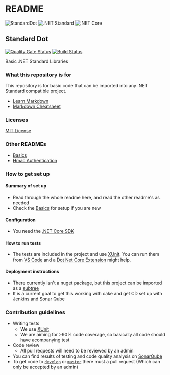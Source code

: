 # README

![StandardDot](https://img.shields.io/badge/Standard%20Dot-0.0.1-blue.svg)
![.NET Standard](https://img.shields.io/badge/.NET%20Standard-2.0-green.svg)
![.NET Core](https://img.shields.io/badge/.NET%20Core-2.0-green.svg)

## Standard Dot

[![Quality Gate Status](http://ec2-52-41-240-180.us-west-2.compute.amazonaws.com/api/project_badges/measure?project=StandardDot%3Abranch&metric=alert_status)](http://ec2-52-41-240-180.us-west-2.compute.amazonaws.com/dashboard?id=StandardDot%3Abranch) [![Build Status](http://ec2-34-217-32-249.us-west-2.compute.amazonaws.com:8080/buildStatus/icon?job=StandardDot)](http://ec2-34-217-32-249.us-west-2.compute.amazonaws.com:8080/job/StandardDot)

Basic .NET Standard Libraries

### What this repository is for

This repository is for basic code that can be imported into any .NET Standard compatible project.

* [Learn Markdown](https://bitbucket.org/tutorials/markdowndemo)
* [Markdown Cheatsheet](https://github.com/adam-p/markdown-here/wiki/Markdown-Cheatsheet#code)

### Licenses

[MIT License](/LICENSE.txt)

### Other READMEs

* [Basics](/README-Basics.md)
* [Hmac Authentication](/src/Authentication/Hmac/API%20Integration%20Help/HMAC%20Authentication%20Help.md)

### How to get set up

#### Summary of set up

* Read through the whole readme here, and read the other readme's as needed
* Check the [Basics](/README-Basics.md) for setup if you are new

#### Configuration

* You need the [.NET Core SDK](https://www.microsoft.com/net/download/windows)

#### How to run tests

* The tests are included in the project and use [XUnit](https://xunit.github.io/). You can run them from [VS Code](https://code.visualstudio.com/) and a [Dot Net Core Extension](https://github.com/matijarmk/dotnet-core-commands) might help.

#### Deployment instructions

* There currently isn't a nuget package, but this project can be imported as a [subtree](https://medium.com/@v/git-subtrees-a-tutorial-6ff568381844)
* It is a current goal to get this working with cake and get CD set up with Jenkins and Sonar Qube

### Contribution guidelines

* Writing tests
	* We use [XUnit](https://xunit.github.io/)
	* We are aiming for >90% code coverage, so basically all code should have acompanying test
* Code review
	* All pull requests will need to be reviewed by an admin
* You can find results of testing and code quality analysis on [SonarQube](http://ec2-52-41-240-180.us-west-2.compute.amazonaws.com/dashboard?id=StandardDot%3Abranch)
* To get code to [`develop`](https://github.com/mrlunchbox777/shoellibraries/tree/develop) or [`master`](https://github.com/mrlunchbox777/shoellibraries/tree/master) there must a pull request (Which can only be accepted by an admin)
